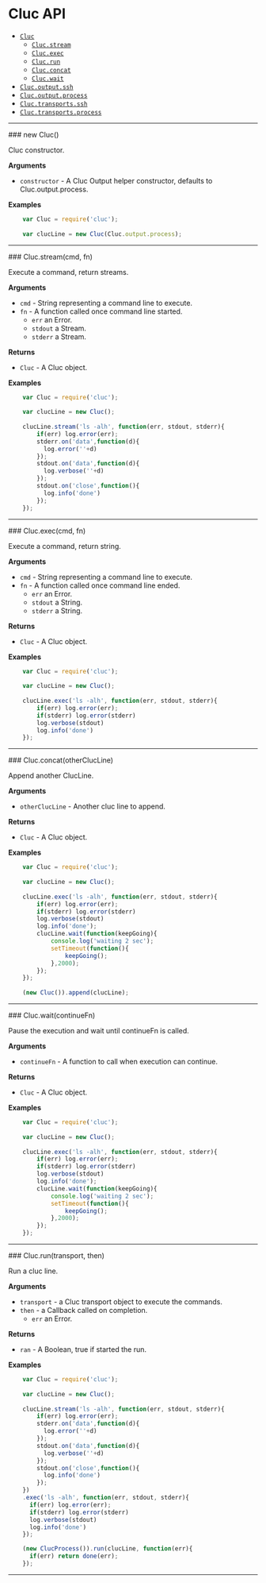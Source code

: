 # Cluc API

* [`Cluc`](#Cluc)
    * [`Cluc.stream`](#stream)
    * [`Cluc.exec`](#exec)
    * [`Cluc.run`](#run)
    * [`Cluc.concat`](#concat)
    * [`Cluc.wait`](#wait)
* [`Cluc.output.ssh`]()
* [`Cluc.output.process`]()
* [`Cluc.transports.ssh`]()
* [`Cluc.transports.process`]()

---------------------------------------


<a name="Cluc" />
### new Cluc()

Cluc constructor.

__Arguments__

* `constructor` - A Cluc Output helper constructor, defaults to Cluc.output.process.

__Examples__

```js
    var Cluc = require('cluc');
    
    var clucLine = new Cluc(Cluc.output.process);
```

---------------------------------------


<a name="Cluc.stream" />
### Cluc.stream(cmd, fn)

Execute a command, return streams.

__Arguments__

* `cmd` - String representing a command line to execute.
* `fn` - A function called once command line started.
    * `err` an Error.
    * `stdout` a Stream.
    * `stderr` a Stream.

__Returns__

* `Cluc` - A Cluc object.

__Examples__

```js
    var Cluc = require('cluc');
    
    var clucLine = new Cluc();
    
    clucLine.stream('ls -alh', function(err, stdout, stderr){
        if(err) log.error(err);
        stderr.on('data',function(d){
          log.error(''+d)
        });
        stdout.on('data',function(d){
          log.verbose(''+d)
        });
        stdout.on('close',function(){
          log.info('done')
        });
    });
```

---------------------------------------


<a name="Cluc.exec" />
### Cluc.exec(cmd, fn)

Execute a command, return string.

__Arguments__

* `cmd` - String representing a command line to execute.
* `fn` - A function called once command line ended.
    * `err` an Error.
    * `stdout` a String.
    * `stderr` a String.

__Returns__

* `Cluc` - A Cluc object.

__Examples__

```js
    var Cluc = require('cluc');
    
    var clucLine = new Cluc();
    
    clucLine.exec('ls -alh', function(err, stdout, stderr){
        if(err) log.error(err);
        if(stderr) log.error(stderr)
        log.verbose(stdout)
        log.info('done')
    });
```

---------------------------------------


<a name="Cluc.concat" />
### Cluc.concat(otherClucLine)

Append another ClucLine.

__Arguments__

* `otherClucLine` - Another cluc line to append.

__Returns__

* `Cluc` - A Cluc object.

__Examples__

```js
    var Cluc = require('cluc');
    
    var clucLine = new Cluc();
    
    clucLine.exec('ls -alh', function(err, stdout, stderr){
        if(err) log.error(err);
        if(stderr) log.error(stderr)
        log.verbose(stdout)
        log.info('done');
        clucLine.wait(function(keepGoing){
            console.log('waiting 2 sec');
            setTimeout(function(){
                keepGoing();
            },2000);
        });
    });
    
    (new Cluc()).append(clucLine);
```

---------------------------------------


<a name="Cluc.wait" />
### Cluc.wait(continueFn)

Pause the execution and wait until continueFn is called.

__Arguments__

* `continueFn` - A function to call when execution can continue.

__Returns__

* `Cluc` - A Cluc object.

__Examples__

```js
    var Cluc = require('cluc');
    
    var clucLine = new Cluc();
    
    clucLine.exec('ls -alh', function(err, stdout, stderr){
        if(err) log.error(err);
        if(stderr) log.error(stderr)
        log.verbose(stdout)
        log.info('done');
        clucLine.wait(function(keepGoing){
            console.log('waiting 2 sec');
            setTimeout(function(){
                keepGoing();
            },2000);
        });
    });
```

---------------------------------------


<a name="Cluc.run" />
### Cluc.run(transport, then)

Run a cluc line.

__Arguments__

* `transport` - a Cluc transport object to execute the commands.
* `then` - a Callback called on completion.
    * `err` an Error.

__Returns__

* `ran` - A Boolean, true if started the run.

__Examples__

```js
    var Cluc = require('cluc');
    
    var clucLine = new Cluc();
    
    clucLine.stream('ls -alh', function(err, stdout, stderr){
        if(err) log.error(err);
        stderr.on('data',function(d){
          log.error(''+d)
        });
        stdout.on('data',function(d){
          log.verbose(''+d)
        });
        stdout.on('close',function(){
          log.info('done')
        });
    })
    .exec('ls -alh', function(err, stdout, stderr){
      if(err) log.error(err);
      if(stderr) log.error(stderr)
      log.verbose(stdout)
      log.info('done')
    });

    (new ClucProcess()).run(clucLine, function(err){
      if(err) return done(err);
    });
```

---------------------------------------

